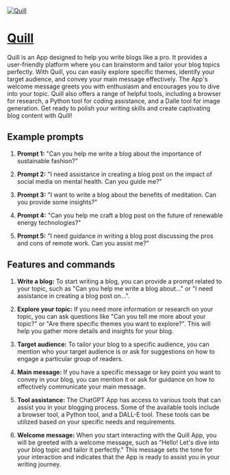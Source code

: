 [![Quill](https://files.oaiusercontent.com/file-XnJdz9xqhk87aZvbMSeeEm8T?se=2123-10-17T19%3A09%3A30Z&sp=r&sv=2021-08-06&sr=b&rscc=max-age%3D31536000%2C%20immutable&rscd=attachment%3B%20filename%3D00ea6790-ced3-4ae3-95f0-3529ab849510.png&sig=XGszGtJRGxHugZ3FahxBQE6%2BqfRqI/U%2B4lt8/dNWPI8%3D)](https://chat.openai.com/g/g-FqN5gHFkP-quill)

# [Quill](https://chat.openai.com/g/g-FqN5gHFkP-quill)

Quill is an App designed to help you write blogs like a pro. It provides a user-friendly platform where you can brainstorm and tailor your blog topics perfectly. With Quill, you can easily explore specific themes, identify your target audience, and convey your main message effectively. The App's welcome message greets you with enthusiasm and encourages you to dive into your topic. Quill also offers a range of helpful tools, including a browser for research, a Python tool for coding assistance, and a Dalle tool for image generation. Get ready to polish your writing skills and create captivating blog content with Quill!

## Example prompts

1. **Prompt 1:** "Can you help me write a blog about the importance of sustainable fashion?"

2. **Prompt 2:** "I need assistance in creating a blog post on the impact of social media on mental health. Can you guide me?"

3. **Prompt 3:** "I want to write a blog about the benefits of meditation. Can you provide some insights?"

4. **Prompt 4:** "Can you help me craft a blog post on the future of renewable energy technologies?"

5. **Prompt 5:** "I need guidance in writing a blog post discussing the pros and cons of remote work. Can you assist me?"


## Features and commands

1. **Write a blog:** To start writing a blog, you can provide a prompt related to your topic, such as "Can you help me write a blog about..." or "I need assistance in creating a blog post on...".

2. **Explore your topic:** If you need more information or research on your topic, you can ask questions like "Can you tell me more about your topic?" or "Are there specific themes you want to explore?". This will help you gather more details and insights for your blog.

3. **Target audience:** To tailor your blog to a specific audience, you can mention who your target audience is or ask for suggestions on how to engage a particular group of readers.

4. **Main message:** If you have a specific message or key point you want to convey in your blog, you can mention it or ask for guidance on how to effectively communicate your main message.

5. **Tool assistance:** The ChatGPT App has access to various tools that can assist you in your blogging process. Some of the available tools include a browser tool, a Python tool, and a DALL-E tool. These tools can be utilized based on your specific needs and requirements.

6. **Welcome message:** When you start interacting with the Quill App, you will be greeted with a welcome message, such as "Hello! Let's dive into your blog topic and tailor it perfectly." This message sets the tone for your interaction and indicates that the App is ready to assist you in your writing journey.